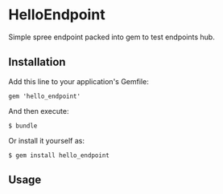 # HelloEndpoint

Simple spree endpoint packed into gem to test endpoints hub.

## Installation

Add this line to your application's Gemfile:

    gem 'hello_endpoint'

And then execute:

    $ bundle

Or install it yourself as:

    $ gem install hello_endpoint

## Usage

